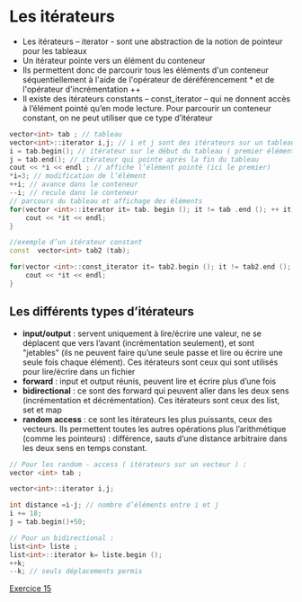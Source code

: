 # Les itérateurs

* Les itérateurs – iterator - sont une abstraction de la notion de pointeur pour les tableaux
* Un itérateur pointe vers un élément du conteneur
* Ils permettent donc de parcourir tous les éléments d'un conteneur séquentiellement à l'aide de l'opérateur de déréférencement * et de l'opérateur d'incrémentation ++
* Il existe des itérateurs constants – const_iterator – qui ne donnent accès à l’élément pointé qu’en mode lecture. Pour parcourir un conteneur constant, on ne peut utiliser que ce type d’itérateur

``` c++
vector<int> tab ; // tableau
vector<int>::iterator i,j; // i et j sont des itérateurs sur un tableau d ’entier
i = tab.begin(); // itérateur sur le début du tableau ( premier élément )
j = tab.end(); // itérateur qui pointe après la fin du tableau
cout << *i << endl ; // affiche l’élément pointé (ici le premier)
*i=3; // modification de l’élément
++i; // avance dans le conteneur
--i; // recule dans le conteneur
// parcours du tableau et affichage des éléments
for(vector <int>::iterator it= tab. begin (); it != tab .end (); ++ it) {
    cout << *it << endl;
}

//exemple d’un itérateur constant
const  vector<int> tab2 (tab);

for(vector <int>::const_iterator it= tab2.begin (); it != tab2.end (); ++it){
    cout << *it << endl;
}
```

## Les différents types d’itérateurs

* **input/output** : servent uniquement à lire/écrire une valeur, ne se déplacent que vers l’avant (incrémentation seulement), et sont "jetables" (ils ne peuvent faire qu’une seule passe et lire ou écrire une seule fois chaque élément). Ces itérateurs sont ceux qui sont utilisés pour lire/écrire dans un fichier
* **forward** : input et output réunis, peuvent lire et écrire plus d’une fois
* **bidirectional** : ce sont des forward qui peuvent aller dans les deux sens (incrémentation et décrémentation). Ces itérateurs sont ceux des list, set et map
* **random access** : ce sont les itérateurs les plus puissants, ceux des vecteurs. Ils permettent toutes les autres opérations plus l’arithmétique (comme les pointeurs) : différence, sauts d’une distance arbitraire dans les deux sens en temps constant.

``` c++
// Pour les random - access ( itérateurs sur un vecteur ) :
vector <int> tab ;

vector<int>::iterator i,j;

int distance =i-j; // nombre d’éléments entre i et j
i += 18;
j = tab.begin()+50;

// Pour un bidirectional :
list<int> liste ;
list<int>::iterator k= liste.begin ();
++k;
--k; // seuls déplacements permis
```

[Exercice 15](../Exercices/Exercice15/README.md)
